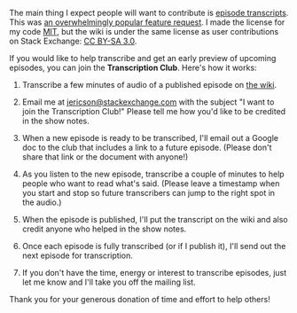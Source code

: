 The main thing I expect people will want to contribute is
[episode transcripts](https://github.com/unicorn-meta-zoo/unicorn-meta-zoo.github.io/wiki). This was [an overwhelmingly popular feature request](https://meta.stackexchange.com/a/326565/1438). I
made the license for my code
[MIT](https://github.com/unicorn-meta-zoo/unicorn-meta-zoo.github.io/blob/master/LICENSE),
but the wiki is under the same license as user contributions on Stack
Exchange:
[CC BY-SA 3.0](https://creativecommons.org/licenses/by-sa/3.0/).

If you would like to help transcribe and get an early preview of
upcoming episodes, you can join the **Transcription Club**. Here's how
it works:

1. Transcribe a few minutes of audio of a published episode on
   [the wiki](https://github.com/unicorn-meta-zoo/unicorn-meta-zoo.github.io/wiki).

2. Email me at jericson@stackexchange.com with the subject "I want to
   join the Transcription Club!" Please tell me how you'd like to be
   credited in the show notes.

3. When a new episode is ready to be transcribed, I'll email out a
   Google doc to the club that includes a link to a future
   episode. (Please don't share that link or the document with
   anyone!)

4. As you listen to the new episode, transcribe a couple of minutes to
   help people who want to read what's said. (Please leave a timestamp
   when you start and stop so future transcribers can jump to the
   right spot in the audio.)

5. When the episode is published, I'll put the transcript on the wiki
   and also credit anyone who helped in the show notes.

6. Once each episode is fully transcribed (or if I publish it), I'll
   send out the next episode for transcription.

7. If you don't have the time, energy or interest to transcribe
   episodes, just let me know and I'll take you off the mailing list.



Thank you for your generous donation of time and effort to help others!
